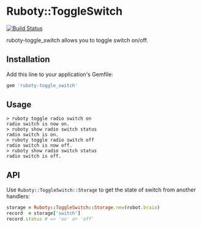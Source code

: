 # Ruboty::ToggleSwitch

[![Build Status](https://travis-ci.org/takai/ruboty-toggle_switch.svg?branch=master)](https://travis-ci.org/takai/ruboty-toggle_switch)

ruboty-toggle_switch allows you to toggle switch on/off.

## Installation

Add this line to your application's Gemfile:

```ruby
gem 'ruboty-toggle_switch'
```

## Usage

```
> ruboty toggle radio switch on
radio switch is now on.
> ruboty show radio switch status
radio switch is on.
> ruboty toggle radio switch off
radio switch is now off.
> ruboty show radio switch status
radio switch is off.
```

## API

Use `Ruboty::ToggleSwitch::Storage` to get the state of switch from another handlers:

```ruby
storage = Ruboty::ToggleSwitch::Storage.new(robot.brain)
record  = storage['switch']
record.status # => 'on' or 'off'
```
